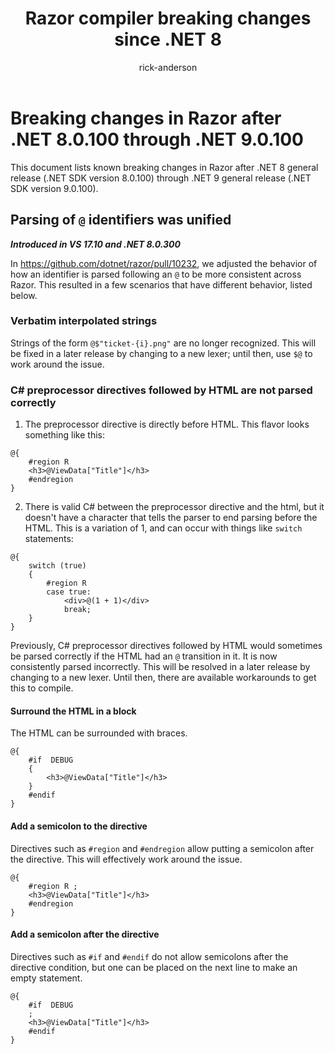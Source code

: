 ﻿---
title: Razor compiler breaking changes since .NET 8
description: Learn about any breaking changes since the initial release of .NET 8.
author: rick-anderson
ms.author: riande
ms.date: 11-12-2024
---
# Breaking changes in Razor after .NET 8.0.100 through .NET 9.0.100

This document lists known breaking changes in Razor after .NET 8 general release (.NET SDK version 8.0.100) through .NET 9 general release (.NET SDK version 9.0.100).

## Parsing of `@` identifiers was unified

***Introduced in VS 17.10 and .NET 8.0.300***

In https://github.com/dotnet/razor/pull/10232, we adjusted the behavior of how an identifier is parsed following an `@` to be more consistent across Razor.
This resulted in a few scenarios that have different behavior, listed below.

### Verbatim interpolated strings

Strings of the form `@$"ticket-{i}.png"` are no longer recognized. This will be fixed in a later release by changing to a new lexer; until then, use `$@` to work around the issue.

### C# preprocessor directives followed by HTML are not parsed correctly

1. The preprocessor directive is directly before HTML. This flavor looks something like this:
```razor
@{
    #region R
    <h3>@ViewData["Title"]</h3>
    #endregion
}
```
2. There is valid C# between the preprocessor directive and the html, but it doesn't have a character that tells the parser to end parsing before the HTML. This is a variation of 1, and can occur with things like `switch` statements:
```razor
@{
    switch (true)
    {
        #region R
        case true:
            <div>@(1 + 1)</div>
            break;
    }
}
```

Previously, C# preprocessor directives followed by HTML would sometimes be parsed correctly if the HTML had an `@` transition in it. It is now consistently parsed
incorrectly. This will be resolved in a later release by changing to a new lexer. Until then, there are available workarounds to get this to compile.

#### Surround the HTML in a block

The HTML can be surrounded with braces.

```razor
@{
    #if  DEBUG
    {
        <h3>@ViewData["Title"]</h3>
    }
    #endif
}
```

#### Add a semicolon to the directive

Directives such as `#region` and `#endregion` allow putting a semicolon after the directive. This will effectively work around the issue.

```razor
@{
    #region R ;
    <h3>@ViewData["Title"]</h3>
    #endregion
}
```

#### Add a semicolon after the directive

Directives such as `#if` and `#endif` do not allow semicolons after the directive condition, but one can be placed on the next line to make an empty statement.

```razor
@{
    #if  DEBUG
    ;
    <h3>@ViewData["Title"]</h3>
    #endif
}
```
